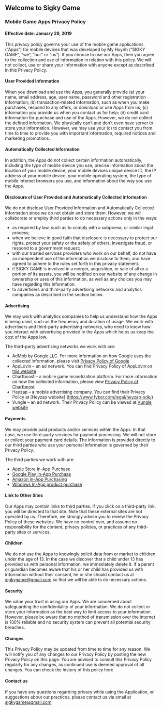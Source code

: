 ## Welcome to Sigky Game

### Mobile Game Apps Privacy Policy
#### Effective date: January 29, 2019

This privacy policy governs your use of the mobile game applications (“Apps”) for mobile devices that was developed by My Huynh (“SIGKY GAME”, “we”, “our” or “us”).
If you choose to use our Apps, then you agree to the collection and use of information in relation with this policy. We will not collect, use or share your information with anyone except as described in this Privacy Policy.

#### User Provided Information 

When you download and use the Apps, you generally provide (a) your name, email address, age, user name, password and other registration information; (b) transaction-related information, such as when you make purchases, respond to any offers, or download or use Apps from us; (c) information you provide us when you contact us for help; (d) credit card information for purchase and use of the Apps.
However, we do not collect the defined information. We physically can’t and don’t even have server to store your information. However, we may use your (c) to contact you from time to time to provide you with important information, required notices and marketing promotions.

#### Automatically Collected Information 

In addition, the Apps do not collect certain information automatically, including the type of mobile device you use, precise information about the location of your mobile device, your mobile devices unique device ID, the IP address of your mobile device, your mobile operating system, the type of mobile internet browsers you use, and information about the way you use the Apps. 

#### Disclosure of User Provided and Automatically Collected Information 

We do not disclose User Provided Information and Automatically Collected Information since we do not obtain and store them. However, we will collaborate or employ third parties to do necessary actions only in the ways:

- as required by law, such as to comply with a subpoena, or similar legal process;
-	when we believe in good faith that disclosure is necessary to protect our rights, protect your safety or the safety of others, investigate fraud, or respond to a government request;
-	with our trusted services providers who work on our behalf, do not have an independent use of the information we disclose to them, and have agreed to adhere to the rules set forth in this privacy statement.
-	if SIGKY GAME is involved in a merger, acquisition, or sale of all or a portion of its assets, you will be notified on our website of any change in ownership or uses of this information, as well as any choices you may have regarding this information.
-	to advertisers and third-party advertising networks and analytics companies as described in the section below.

#### Advertising

We may work with analytics companies to help us understand how the Apps is being used, such as the frequency and duration of usage. We work with advertisers and third-party advertising networks, who need to know how you interact with advertising provided in the Apps which helps us keep the cost of the Apps low. 

The third-party advertising networks we work with are:
-	AdMob by Google LLC. For more information on how Google uses the collected information, please visit [Privacy Policy of Google](http://www.google.com/policies/privacy/)
-	AppLovin – an ad network. You can find Privacy Policy of AppLovin on [this website](https://www.applovin.com/privacy/)
-	Chartboost – a mobile game monetization platform. For more information on how the collected information, please view [Privacy Policy of Chartboost](https://answers.chartboost.com/en-us/articles/200780269)
-	Heyzap – a mobile advertising company. You can find their Privacy Policy at [Heyzap website] (https://www.fyber.com/legal/heyzap-sdk/)
-	Vungle – an ad network. Their Privacy Policy can be viewed at [Vungle website](https://vungle.com/privacy/)

#### Payments

We may provide paid products and/or services within the Apps. In that case, we use third-party services for payment processing. We will not store or collect your payment card details. The information is provided directly to our third parties who use your personal information is governed by their Privacy Policy. 

The third parties we work with are:
- [Apple Store In-App Purchase](https://www.apple.com/legal/privacy/)
- [Google Play In-App Purchase](https://www.google.com/policies/privacy/)
- [Amazon In-App Purchasing](https://www.amazon.com/gp/help/customer/display.html?nodeId=201485660)
- [Windows In-App product purchase](https://privacy.microsoft.com/en-us)

#### Link to Other Sites

Our Apps may contain links to third parties. If you click on a third-party link, you will be directed to that site. Note that these external sites are not operated by us. Therefore, we strongly advise you to review the Privacy Policy of these websites. We have no control over, and assume no responsibility for the content, privacy policies, or practices of any third-party sites or services. 

#### Children 

We do not use the Apps to knowingly solicit data from or market to children under the age of 13. In the case we discover that a child under 13 has provided us with personal information, we immediately delete it. If a parent or guardian becomes aware that his or her child has provided us with information without their consent, he or she should contact us at sigkygame@gmail.com so that we will be able to do necessary actions. 

#### Security

We value your trust in using our Apps. We are concerned about safeguarding the confidentiality of your information. We do not collect or store your information as the best way to limit access to your information. However, please be aware that no method of transmission over the internet is 100% reliable and no security system can prevent all potential security breaches.

#### Changes

This Privacy Policy may be updated from time to time for any reason. We will notify you of any changes to our Privacy Policy by posting the new Privacy Policy on this page. You are advised to consult this Privacy Policy regularly for any changes, as continued use is deemed approval of all changes. You can check the history of this policy here. 

#### Contact us

If you have any questions regarding privacy while using the Application, or suggestions about our practices, please contact us via email at sigkygame@gmail.com.
